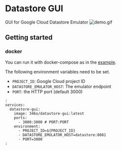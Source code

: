 # Datastore GUI

GUI for Google Cloud Datastore Emulator
![demo.gif](https://user-images.githubusercontent.com/13990981/111747158-55dd2c80-88d2-11eb-8cb5-699045dfad60.gif)

## Getting started

### docker

You can run it with docker-compose as in the [example](https://github.com/sanshirookazaki/datastore-gui/blob/master/example/docker-compose.yml).

The following environment variables need to be set.

- `PROJECT_ID`: Google Cloud project ID
- `DATASTORE_EMULATOR_HOST`: The emulator endpoint
- `PORT`: the HTTP port (default 3000)

```
:
services:
  datastore-gui:
    image: 346o/datastore-gui:latest
    ports:
      - 3000:3000 # PORT:PORT
    environment:
      - PROJECT_ID=${PROJECT_ID}
      - DATASTORE_EMULATOR_HOST=datastore:8081
      - PORT=3000
:
```
